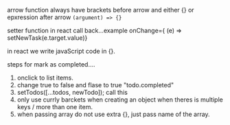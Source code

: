 arrow function always have brackets before arrow and either {} or epxression after arrow
`(argument) => {}`

setter function in react call back...example
onChange={ (e) => setNewTask(e.target.value)}

in react we write javaScript code in {}.


steps for mark as completed....
1. onclick to list items.
2. change true to false and  flase to true "todo.completed"
3.  setTodos([...todos, newTodo]); call this
4. only use currly barckets when creating an object when theres is multiple keys / more than one item.
5. when passing array do not use extra {}, just pass name of the array.
